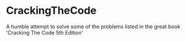 # CrackingTheCode
A humble attempt to solve some of the problems listed in the great book 'Cracking The Code 5th Edition'
